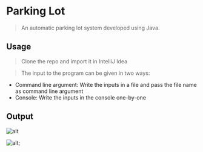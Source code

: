 # Parking Lot

> An automatic parking lot system developed using Java.

## Usage

> Clone the repo and import it in IntelliJ Idea

> The input to the program can be given in two ways:

- Command line argument: Write the inputs in a file and pass the file name as command line argument
- Console: Write the inputs in the console one-by-one

## Output

![alt]("\outputImages\commandLineOutput.PNG")

![alt]("\outputImages\consoleOutput.PNG");
